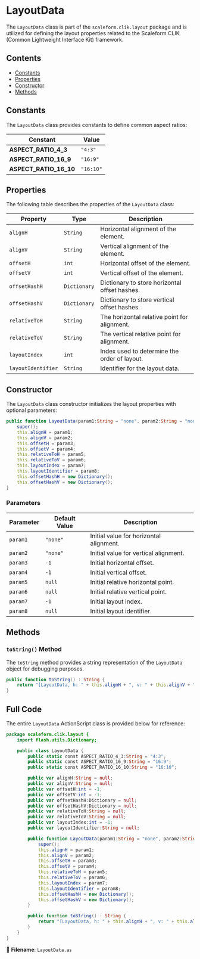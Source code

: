 ---
---
# LayoutData
The `LayoutData` class is part of the `scaleform.clik.layout` package and is utilized for defining the layout properties related to the Scaleform CLIK (Common Lightweight Interface Kit) framework.

## Contents
- [Constants](#constants)
- [Properties](#properties)
- [Constructor](#constructor)
- [Methods](#methods)

## Constants

The `LayoutData` class provides constants to define common aspect ratios:

| Constant | Value |
|----------|-------|
| **ASPECT_RATIO_4_3** | `"4:3"` |
| **ASPECT_RATIO_16_9** | `"16:9"` |
| **ASPECT_RATIO_16_10** | `"16:10"` |

## Properties

The following table describes the properties of the `LayoutData` class:

| Property | Type | Description |
|----------|------|-------------|
| `alignH` | `String` | Horizontal alignment of the element. |
| `alignV` | `String` | Vertical alignment of the element. |
| `offsetH` | `int` | Horizontal offset of the element. |
| `offsetV` | `int` | Vertical offset of the element. |
| `offsetHashH` | `Dictionary` | Dictionary to store horizontal offset hashes. |
| `offsetHashV` | `Dictionary` | Dictionary to store vertical offset hashes. |
| `relativeToH` | `String` | The horizontal relative point for alignment. |
| `relativeToV` | `String` | The vertical relative point for alignment. |
| `layoutIndex` | `int` | Index used to determine the order of layout. |
| `layoutIdentifier` | `String` | Identifier for the layout data. |

## Constructor

The `LayoutData` class constructor initializes the layout properties with optional parameters:

```actionscript
public function LayoutData(param1:String = "none", param2:String = "none", param3:int = -1, param4:int = -1, param5:String = null, param6:String = null, param7:int = -1, param8:String = null) {
    super();
    this.alignH = param1;
    this.alignV = param2;
    this.offsetH = param3;
    this.offsetV = param4;
    this.relativeToH = param5;
    this.relativeToV = param6;
    this.layoutIndex = param7;
    this.layoutIdentifier = param8;
    this.offsetHashH = new Dictionary();
    this.offsetHashV = new Dictionary();
}
```

### Parameters

| Parameter | Default Value | Description |
|-----------|---------------|-------------|
| `param1` | `"none"` | Initial value for horizontal alignment. |
| `param2` | `"none"` | Initial value for vertical alignment. |
| `param3` | `-1` | Initial horizontal offset. |
| `param4` | `-1` | Initial vertical offset. |
| `param5` | `null` | Initial relative horizontal point. |
| `param6` | `null` | Initial relative vertical point. |
| `param7` | `-1` | Initial layout index. |
| `param8` | `null` | Initial layout identifier. |

## Methods

### `toString()` Method

The `toString` method provides a string representation of the `LayoutData` object for debugging purposes.

```actionscript
public function toString() : String {
    return "[LayoutData, h: " + this.alignH + ", v: " + this.alignV + ", oh: " + this.offsetH + ", ov: " + this.offsetV + ", relh: " + this.relativeToH + ", relv: " + this.relativeToV + ", idx: " + this.layoutIndex + "]";
}
```

## Full Code

The entire `LayoutData` ActionScript class is provided below for reference:

```actionscript
package scaleform.clik.layout {
    import flash.utils.Dictionary;

    public class LayoutData {
        public static const ASPECT_RATIO_4_3:String = "4:3";
        public static const ASPECT_RATIO_16_9:String = "16:9";
        public static const ASPECT_RATIO_16_10:String = "16:10";

        public var alignH:String = null;
        public var alignV:String = null;
        public var offsetH:int = -1;
        public var offsetV:int = -1;
        public var offsetHashH:Dictionary = null;
        public var offsetHashV:Dictionary = null;
        public var relativeToH:String = null;
        public var relativeToV:String = null;
        public var layoutIndex:int = -1;
        public var layoutIdentifier:String = null;

        public function LayoutData(param1:String = "none", param2:String = "none", param3:int = -1, param4:int = -1, param5:String = null, param6:String = null, param7:int = -1, param8:String = null) {
            super();
            this.alignH = param1;
            this.alignV = param2;
            this.offsetH = param3;
            this.offsetV = param4;
            this.relativeToH = param5;
            this.relativeToV = param6;
            this.layoutIndex = param7;
            this.layoutIdentifier = param8;
            this.offsetHashH = new Dictionary();
            this.offsetHashV = new Dictionary();
        }

        public function toString() : String {
            return "[LayoutData, h: " + this.alignH + ", v: " + this.alignV + ", oh: " + this.offsetH + ", ov: " + this.offsetV + ", relh: " + this.relativeToH + ", relv: " + this.relativeToV + ", idx: " + this.layoutIndex + "]";
        }
    }
}
```

📄 **Filename**: `LayoutData.as`
